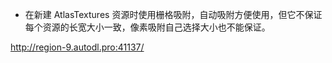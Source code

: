 - 在新建 AtlasTextures 资源时使用栅格吸附，自动吸附方便使用，但它不保证每个资源的长宽大小一致，像素吸附自己选择大小也不能保证。

http://region-9.autodl.pro:41137/
